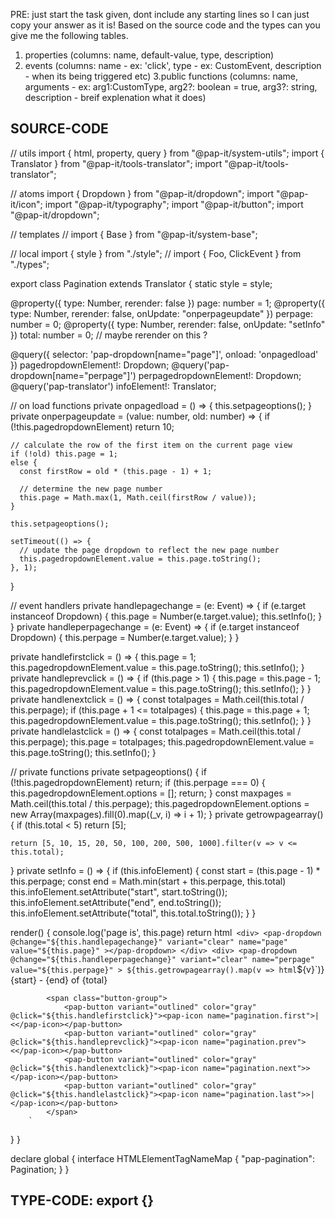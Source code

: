 PRE: just start the task given, dont include any starting lines so I can just copy your answer as it is!
 Based on the source code and the types can you give me the following tables.

1. properties (columns: name, default-value, type, description)
2. events (columns: name - ex: 'click', type - ex: CustomEvent<ClickEvent>, description - when its being triggered etc)
3.public functions (columns: name, arguments - ex: arg1:CustomType, arg2?: boolean = true, arg3?: string, description - breif explenation what it does)

## SOURCE-CODE

 // utils
import { html, property, query } from "@pap-it/system-utils";
import { Translator } from "@pap-it/tools-translator";
import "@pap-it/tools-translator";

// atoms
import { Dropdown } from "@pap-it/dropdown";
import "@pap-it/icon";
import "@pap-it/typography";
import "@pap-it/button";
import "@pap-it/dropdown";

// templates
// import { Base } from "@pap-it/system-base";

// local
import { style } from "./style";
// import { Foo, ClickEvent } from "./types";

export class Pagination extends Translator {
  static style = style;

  @property({ type: Number, rerender: false }) page: number = 1;
  @property({ type: Number, rerender: false, onUpdate: "onperpageupdate" }) perpage: number = 0;
  @property({ type: Number, rerender: false, onUpdate: "setInfo" }) total: number = 0; // maybe rerender on this ?

  @query({ selector: 'pap-dropdown[name="page"]', onload: 'onpagedload' }) pagedropdownElement!: Dropdown;
  @query('pap-dropdown[name="perpage"]') perpagedropdownElement!: Dropdown;
  @query('pap-translator') infoElement!: Translator;

  // on load functions
  private onpagedload = () => {
    this.setpageoptions();
  }
  private onperpageupdate = (value: number, old: number) => {
    if (!this.pagedropdownElement) return 10;

    // calculate the row of the first item on the current page view
    if (!old) this.page = 1;
    else {
      const firstRow = old * (this.page - 1) + 1;

      // determine the new page number
      this.page = Math.max(1, Math.ceil(firstRow / value));
    }

    this.setpageoptions();

    setTimeout(() => {
      // update the page dropdown to reflect the new page number
      this.pagedropdownElement.value = this.page.toString();
    }, 1);
  }

  // event handlers
  private handlepagechange = (e: Event) => {
    if (e.target instanceof Dropdown) {
      this.page = Number(e.target.value);
      this.setInfo();
    }
  }
  private handleperpagechange = (e: Event) => {
    if (e.target instanceof Dropdown) {
      this.perpage = Number(e.target.value);
    }
  }

  private handlefirstclick = () => {
    this.page = 1;
    this.pagedropdownElement.value = this.page.toString();
    this.setInfo();
  }
  private handleprevclick = () => {
    if (this.page > 1) {
      this.page = this.page - 1;
      this.pagedropdownElement.value = this.page.toString();
      this.setInfo();
    }
  }
  private handlenextclick = () => {
    const totalpages = Math.ceil(this.total / this.perpage);
    if (this.page + 1 <= totalpages) {
      this.page = this.page + 1;
      this.pagedropdownElement.value = this.page.toString();
      this.setInfo();
    }
  }
  private handlelastclick = () => {
    const totalpages = Math.ceil(this.total / this.perpage);
    this.page = totalpages;
    this.pagedropdownElement.value = this.page.toString();
    this.setInfo();
  }

  // private functions
  private setpageoptions() {
    if (!this.pagedropdownElement) return;
    if (this.perpage === 0) {
      this.pagedropdownElement.options = [];
      return;
    }
    const maxpages = Math.ceil(this.total / this.perpage);
    this.pagedropdownElement.options = new Array(maxpages).fill(0).map((_v, i) => i + 1);
  }
  private getrowpagearray() {
    if (this.total < 5) return [5];

    return [5, 10, 15, 20, 50, 100, 200, 500, 1000].filter(v => v <= this.total);
  }
  private setInfo = () => {
    if (this.infoElement) {
      const start = (this.page - 1) * this.perpage;
      const end = Math.min(start + this.perpage, this.total)
      this.infoElement.setAttribute("start", start.toString());
      this.infoElement.setAttribute("end", end.toString());
      this.infoElement.setAttribute("total", this.total.toString());
    }
  }

  render() {
    console.log('page is', this.page)
    return html`
            <div>
                <pap-dropdown
                    @change="${this.handlepagechange}"
                    variant="clear"
                    name="page"
                    value="${this.page}"
                ></pap-dropdown>
            </div>
            <div>
                <pap-dropdown
                    @change="${this.handleperpagechange}"
                    variant="clear"
                    name="perpage"
                    value="${this.perpage}"
                >
                    ${this.getrowpagearray().map(v => html`<pap-option>${v}</pap-option>`)}
                </pap-dropdown>
            </div>
            <pap-typography>
                <pap-translator
                    start="${this.page * this.perpage}"
                    end="${this.page * this.perpage + this.perpage}"
                    total="${this.total}"
                >{start} - {end} of {total}</pap-translator>
            </pap-typography>

            <span class="button-group">
                <pap-button variant="outlined" color="gray" @click="${this.handlefirstclick}"><pap-icon name="pagination.first">|<</pap-icon></pap-button>
                <pap-button variant="outlined" color="gray" @click="${this.handleprevclick}"><pap-icon name="pagination.prev"><</pap-icon></pap-button>
                <pap-button variant="outlined" color="gray" @click="${this.handlenextclick}"><pap-icon name="pagination.next">></pap-icon></pap-button>
                <pap-button variant="outlined" color="gray" @click="${this.handlelastclick}"><pap-icon name="pagination.last">>|</pap-icon></pap-button>
            </span>
        `
  }
}

declare global {
  interface HTMLElementTagNameMap {
    "pap-pagination": Pagination;
  }
}

## TYPE-CODE: export {}
